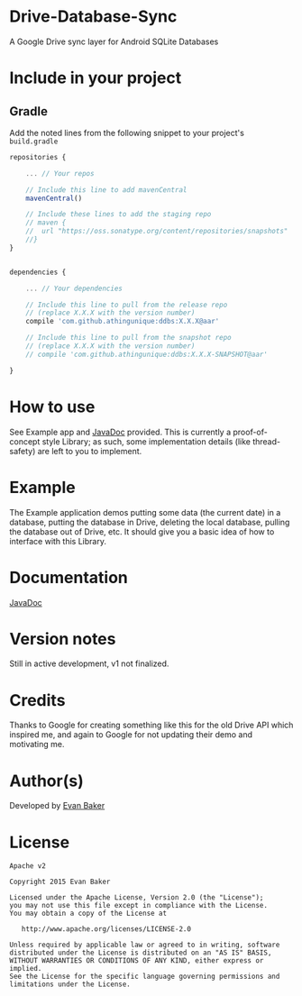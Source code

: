 # Drive-Database-Sync
A Google Drive sync layer for Android SQLite Databases

# Include in your project
## Gradle
Add the noted lines from the following snippet to your project's `build.gradle`
```javascript
repositories {

	... // Your repos

    // Include this line to add mavenCentral
    mavenCentral()

    // Include these lines to add the staging repo
    // maven { 
    //	url "https://oss.sonatype.org/content/repositories/snapshots" 
    //}
}


dependencies {

    ... // Your dependencies

    // Include this line to pull from the release repo
    // (replace X.X.X with the version number)
    compile 'com.github.athingunique:ddbs:X.X.X@aar'

    // Include this line to pull from the snapshot repo 
    // (replace X.X.X with the version number)
    // compile 'com.github.athingunique:ddbs:X.X.X-SNAPSHOT@aar'

}
```

# How to use
See Example app and [JavaDoc](https://athingunique.github.io/ddbs-doc/) provided.
This is currently a proof-of-concept style Library; as such, some implementation details (like thread-safety) are left to you to implement.

# Example
The Example application demos putting some data (the current date) in a database, putting the database in Drive, deleting the local database, pulling the database out of Drive, etc. It should give you a basic idea of how to interface with this Library.

# Documentation
[JavaDoc](https://athingunique.github.io/ddbs-doc/)

# Version notes
Still in active development, v1 not finalized.

# Credits
Thanks to Google for creating something like this for the old Drive API which inspired me, and again to Google for not updating their demo and motivating me.

# Author(s)
Developed by [Evan Baker](http://e13engineering.com)

# License

	Apache v2

	Copyright 2015 Evan Baker

	Licensed under the Apache License, Version 2.0 (the "License");
	you may not use this file except in compliance with the License.
	You may obtain a copy of the License at

	   http://www.apache.org/licenses/LICENSE-2.0

	Unless required by applicable law or agreed to in writing, software
	distributed under the License is distributed on an "AS IS" BASIS,
	WITHOUT WARRANTIES OR CONDITIONS OF ANY KIND, either express or implied.
	See the License for the specific language governing permissions and
	limitations under the License.

